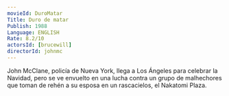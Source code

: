```yaml
---
movieId: DuroMatar
Title: Duro de matar
Publish: 1988
Language: ENGLISH
Rate: 8.2/10
actorsId: [brucewill]
directorId: johnmc
---
```


John McClane, policía de Nueva York, llega a Los Ángeles para celebrar la Navidad, pero se ve envuelto en una lucha contra un grupo de malhechores que toman de rehén a su esposa en un rascacielos, el Nakatomi Plaza.